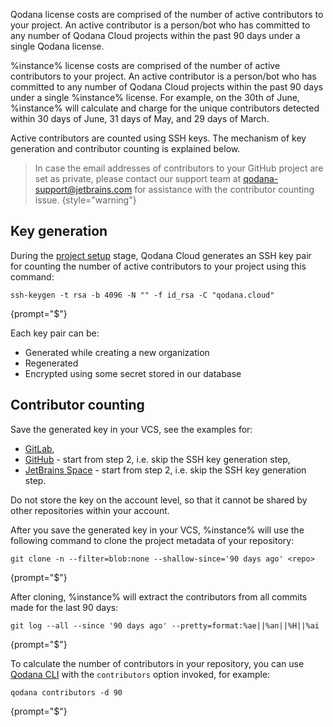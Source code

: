 [//]: # (title: Contributor counting)

<link-summary>Qodana license costs are comprised of the number of active contributors to your project. An active 
contributor is a person/bot who has committed to any number of Qodana Cloud projects within the past 90 days under a 
single Qodana license.</link-summary>

%instance% license costs are comprised of the number of active contributors to your project. An active contributor is a 
person/bot who has committed to any number of Qodana Cloud projects within the past 90 days under a single 
%instance% license. For example, on the 30th of June, %instance% will calculate and charge for the unique contributors 
detected within 30 days of June, 31 days of May, and 29 days of March. 

Active contributors are counted using SSH keys. The mechanism of key generation and contributor counting
is explained below.

> In case the email addresses of contributors to your GitHub project are set as private, please contact our support team at 
> <a href="mailto:qodana-support@jetbrains.com">qodana-support@jetbrains.com</a> for assistance with the contributor counting issue.
> {style="warning"}

## Key generation

During the [project setup](set-up-your-project.md) stage, Qodana Cloud generates an SSH key pair for counting the number of 
active contributors to your project using this command:

```shell
ssh-keygen -t rsa -b 4096 -N "" -f id_rsa -C "qodana.cloud"
```
{prompt="$"}

Each key pair can be:

* Generated while creating a new organization
* Regenerated
* Encrypted using some secret stored in our database 

## Contributor counting

Save the generated key in your VCS, see the examples for: 

* [GitLab](https://docs.gitlab.com/ee/user/project/deploy_keys/#create-a-project-deploy-key),
* [GitHub](https://docs.github.com/en/authentication/connecting-to-github-with-ssh/managing-deploy-keys#set-up-deploy-keys) - start from step 2, i.e. skip the SSH key generation step,
* [JetBrains Space](https://www.jetbrains.com/help/space/git-keys-and-passwords.html#ssh-key) - start from step 2, i.e. skip the SSH key generation step.

<warning>Do not store the key on the account level, so that it cannot be shared by other repositories within your account.</warning>

After you save the generated key in your VCS, %instance% will use the following command to clone the project metadata 
of your repository: 

```shell
git clone -n --filter=blob:none --shallow-since='90 days ago' <repo>
```
{prompt="$"}

After cloning, %instance% will extract the contributors from all commits made for the last 90 days: 

```shell
git log --all --since '90 days ago' --pretty=format:%ae||%an||%H||%ai
```
{prompt="$"}

To calculate the number of contributors in your repository, you can use 
[Qodana CLI](https://github.com/JetBrains/qodana-cli#contributors) with the `contributors` option invoked, for example:

```shell
qodana contributors -d 90
```
{prompt="$"}


